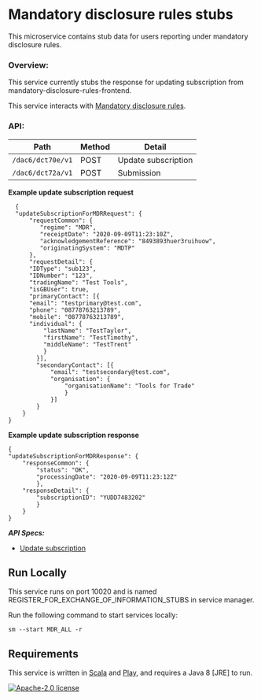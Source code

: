 # Mandatory disclosure rules stubs

This microservice contains stub data for users reporting under mandatory disclosure rules. 

### Overview:

This service currently stubs the response for updating subscription from mandatory-disclosure-rules-frontend.

This service interacts with [Mandatory disclosure rules](https://github.com/hmrc/mandatory-disclosure-rules-frontend).

### API:
| Path | Method | Detail  |
|------|---------|--------------------|
|```/dac6/dct70e/v1``` |POST|  Update subscription |
|```/dac6/dct72a/v1``` |POST|  Submission  			|

**Example update subscription request**

      {
      "updateSubscriptionForMDRRequest": { 
	      "requestCommon": {
	         "regime": "MDR",
	         "receiptDate": "2020-09-09T11:23:10Z",
	         "acknowledgementReference": "8493893huer3ruihuow",
	         "originatingSystem": "MDTP"
	      },
	      "requestDetail": {
	      "IDType": "sub123",
	      "IDNumber": "123",
	      "tradingName": "Test Tools",
	      "isGBUser": true,
	      "primaryContact": [{
	      "email": "testprimary@test.com",
	      "phone": "08778763213789",
	      "mobile": "08778763213789",
	      "individual": {
		      "lastName": "TestTaylor",
		      "firstName": "TestTimothy",
		      "middleName": "TestTrent"
			  }
			}],
			"secondaryContact": [{
				"email": "testsecondary@test.com",
				"organisation": {
					"organisationName": "Tools for Trade"
					}
				}]
			}
		}
	}
	
**Example update subscription response**

	{
	"updateSubscriptionForMDRResponse": {  
		"responseCommon": {  
			"status": "OK",
			"processingDate": "2020-09-09T11:23:12Z"  
			},  
		"responseDetail": {  
			"subscriptionID": "YUDD7483202"  
			}
		}
	}


***API Specs:***
- [Update subscription](https://confluence.tools.tax.service.gov.uk/pages/viewpage.action?spaceKey=DAC6&title=MDR%20Specs&preview=/388662598/434373871/AEOI-DCT70e-1.2-EISAPISpecification-MDRSubscriptionAmend.pdf)

## Run Locally

This service runs on port 10020 and is named REGISTER_FOR_EXCHANGE_OF_INFORMATION_STUBS in service manager.

Run the following command to start services locally:

    sm --start MDR_ALL -r

## Requirements

This service is written in [Scala](http://www.scala-lang.org/) and [Play](http://playframework.com/), and requires a Java 8 [JRE] to run.

[![Apache-2.0 license](http://img.shields.io/badge/license-Apache-brightgreen.svg)](http://www.apache.org/licenses/LICENSE-2.0.html)
